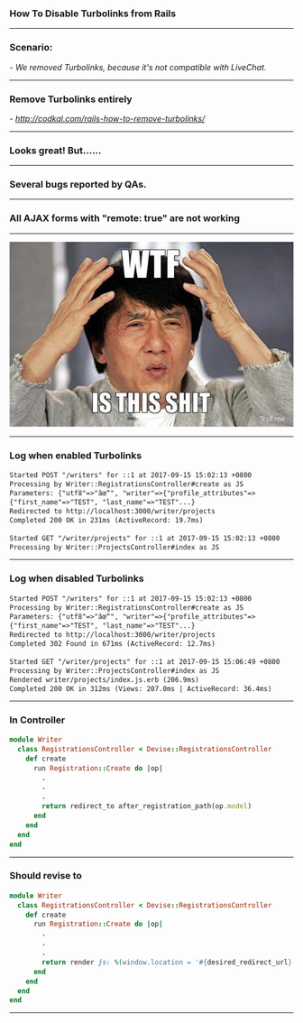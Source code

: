 <!-- $theme: default -->
<!-- page_number: true -->

### How To Disable Turbolinks from Rails

---

### Scenario:
*- We removed Turbolinks, because it's not compatible with LiveChat.*

---

### Remove Turbolinks entirely
*- http://codkal.com/rails-how-to-remove-turbolinks/*

---

### Looks great! But......

---

### Several bugs reported by QAs.

---

### All AJAX forms with "remote: true" are not working

---

![screenshot](https://github.com/bikonchou/Sharing/blob/how_to_disable_turbolinks/assets/images/jacky_WTF.jpg?raw=true)

---

### Log when enabled Turbolinks
```
Started POST "/writers" for ::1 at 2017-09-15 15:02:13 +0800
Processing by Writer::RegistrationsController#create as JS
Parameters: {"utf8"=>"âœ“", "writer"=>{"profile_attributes"=>{"first_name"=>"TEST", "last_name"=>"TEST"...}
Redirected to http://localhost:3000/writer/projects
Completed 200 OK in 231ms (ActiveRecord: 19.7ms)

Started GET "/writer/projects" for ::1 at 2017-09-15 15:02:13 +0800
Processing by Writer::ProjectsController#index as JS
```

---

### Log when disabled Turbolinks
```
Started POST "/writers" for ::1 at 2017-09-15 15:02:13 +0800
Processing by Writer::RegistrationsController#create as JS
Parameters: {"utf8"=>"âœ“", "writer"=>{"profile_attributes"=>{"first_name"=>"TEST", "last_name"=>"TEST"...}
Redirected to http://localhost:3000/writer/projects
Completed 302 Found in 671ms (ActiveRecord: 12.7ms)

Started GET "/writer/projects" for ::1 at 2017-09-15 15:06:49 +0800
Processing by Writer::ProjectsController#index as JS
Rendered writer/projects/index.js.erb (206.9ms)
Completed 200 OK in 312ms (Views: 207.0ms | ActiveRecord: 36.4ms)
```

---

### In Controller
```ruby
module Writer
  class RegistrationsController < Devise::RegistrationsController
    def create
      run Registration::Create do |op|
		.
       	.
        .
        return redirect_to after_registration_path(op.model)
      end
    end
  end
end
```

---

### Should revise to
```ruby
module Writer
  class RegistrationsController < Devise::RegistrationsController
    def create
      run Registration::Create do |op|
		.
       	.
        .    
        return render js: %(window.location = '#{desired_redirect_url}')
      end
    end
  end
end
```
---

